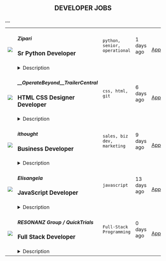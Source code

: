 <div align="center"><h2>DEVELOPER JOBS</h2></div><table><tr>
                <td width="100" height="100" rowspan="2">
                    <img src=https://remoteok.com/assets/img/jobs/93c0b2ecdcf0e65c1ccfa2a10b4f4a861657602005.png>
                </td>
                <td width="300">
                    <h5>Zipari</h5>
                    <h3>
					Sr Python Developer				</h3>
                </td>
                <td width="300">
                    <code>python, senior, operational</code>
                </td>
                <td width="200">
                <text>1 days ago</text>
                </td>
                <td width="100" rowspan="2">
                <a href=https://remoteOK.com/jobs/111615 align="right" target="_blank">Apply</a>
                </td>
            </tr>
            <tr>
                <td colspan="3">
                <details><summary>Description</summary>
                Are you looking for an opportunity to make an impact in the Healthcare industry? Are you competitive and self-motivated? Zipari is seeking a highly motivated Senior Python Developer to join our one of a kind Engineering team.Â  You will get to work on cutting edge technologies that support healthcare consumers when shopping for healthcare coverage, by offeringÂ  where to go for top quality and cost effective care, and communicate with their physicians and care providers to achieve their best health.Â Â Â This position reports directly to our Sr. Director, Technology (an incredible human being!) and allows you the flexibility to work from your home office!Â Why Join Us:Â Professional Development: If you want to learn and grow, Zipari is the place for you! We have a formal professional development program and guides to help you develop your skills and advance your career.Â Entrepreneurial Culture: Â You will be working with serial entrepreneurs that value innovative market approaches and strong critical thinking abilities.Work/Life: I know. Every organization says they have a great work/life culture BUT . . . Our clients pay us for results (not work hours), we provide complete autonomy to deliver results that seamlessly fit into your lifestyle.â¯â¯â¯â¯Youâre Making a Difference: Youâll spend your days building relationships with professionals in leading healthcare organizations across the country â providing them with solutions that impact the health, safety, and well-being of their patients and the quality of the care that they provide.Â Â Â About Us: Zipari is a modern consumer experience solution focused exclusively on transforming the digital health insurance experience from end-to-end. Zipariâs Customer Experience Platform modernizes digital engagement for every consumer and market segment, delivering value by growing revenue, boosting engagement, capitalizing on operational efficiencies, and improving member outcomes. With unsurpassed technology, Zipariâs products provide real-time insights at every touchpoint, delivering breakthrough consumer experiences.Â  Zipari now serves more than 40 million members via their payer customers and is backed by Thoma Bravo, the leading private equity firm, with a 40+ year history, focused on investments in software and technology companies. For more information about Zipari, please visitwww.zipari.com.Â Zipari is committed to a diverse workplace and equal opportunity. We do not discriminate on the basis of race, color, religion, gender, disability, national origin, sexual orientation, age, marital status, disability, gender identity, Veteran status, or other legally protected status. We understand that the products we build and the work that we do is better and greater when it is inclusive of varied experiences, skills, and perspectives. We encourage everyone whose experience is close to what we are looking for to apply and allow our team to get to know you.
                </details>
                </td>
            </tr>,<tr>
                <td width="100" height="100" rowspan="2">
                    <img src=https://remoteOK.com/assets/img/jobs/9759825d2dfc43acd1d07fa5e07e09cc1657170195.png>
                </td>
                <td width="300">
                    <h5>__OperateBeyond__TrailerCentral</h5>
                    <h3>
					HTML CSS Designer Developer				</h3>
                </td>
                <td width="300">
                    <code>css, html, git</code>
                </td>
                <td width="200">
                <text>6 days ago</text>
                </td>
                <td width="100" rowspan="2">
                <a href=https://remoteOK.com/jobs/111567 align="right" target="_blank">Apply</a>
                </td>
            </tr>
            <tr>
                <td colspan="3">
                <details><summary>Description</summary>
                <p>About Us: We are an established rapidly growing SaaS company solving complex issues for auto, trailer and rv dealers to simplify their lives. We are looking for a strong front end developer whose responsibilities include design changes, design updates, and assisting with design and development of websites.</p><p><strong>**About You:. You have a portolio or example of code / past projects. You should be familiar with Html, CSS, and Git or willing to learn how to use Git.**</strong></p><p>Competitive pay based on experience / Remote ok / Must be North American based or willing to work North American business hours. | Posted by: OperateBeyond.com</p>
                </details>
                </td>
            </tr>,<tr>
                <td width="100" height="100" rowspan="2">
                    <img src=https://remoteOK.com/assets/img/jobs/8c3448beb6cb3b7ff786de690cc7a5ed1656831936.png>
                </td>
                <td width="300">
                    <h5>ithought</h5>
                    <h3>
					Business Developer				</h3>
                </td>
                <td width="300">
                    <code>sales, biz dev, marketing</code>
                </td>
                <td width="200">
                <text>9 days ago</text>
                </td>
                <td width="100" rowspan="2">
                <a href=https://remoteOK.com/jobs/111492 align="right" target="_blank">Apply</a>
                </td>
            </tr>
            <tr>
                <td colspan="3">
                <details><summary>Description</summary>
                <h2 class="western"><strong style="font-family:Calibri, serif;color:rgb(51,51,51);">About ithought</strong><br /></h2><p><span style="font-family:Calibri, serif;"><span style="color:#333333;">We are a technology </span></span><span style="font-family:Calibri, serif;"><span style="color:#333333;">company </span></span><span style="font-family:Calibri, serif;"><span lang="da-dk" xml:lang="da-dk"><span style="color:#333333;">developing</span></span></span><span style="font-family:Calibri, serif;"><span lang="da-dk" xml:lang="da-dk"><span style="color:#333333;"> </span></span></span><span style="font-family:Calibri, serif;"><span style="color:#333333;">new advanced technologies </span></span><span style="font-family:Calibri, serif;"><span style="color:#333333;">to fulfi</span></span><span style="font-family:Calibri, serif;"><span style="color:#333333;">l</span></span><span style="font-family:Calibri, serif;"><span style="color:#333333;"> our purpose to make life more fun for millions of people. We enable people to strengthen their mental health </span></span><span style="font-family:Calibri, serif;"><span style="color:#333333;">and </span></span><span style="font-family:Calibri, serif;"><span lang="zxx" xml:lang="zxx"><span style="color:#333333;">enjoy life</span></span></span><span style="font-family:Calibri, serif;"><span style="color:#333333;"> through</span></span><span style="font-family:Calibri, serif;"><span style="color:#333333;"> </span></span><span style="font-family:Calibri, serif;"><span style="color:#333333;">new and improved </span></span><span style="font-family:Calibri, serif;"><span style="color:#333333;">mental health care. </span></span><span style="font-family:Calibri, serif;"><span style="color:#333333;">Our company is registered in Denmark.</span></span></p><p><br /></p><h2 class="western"><span style="color:#333333;"><span style="font-family:Calibri, serif;"><strong>Job Title</strong></span></span></h2><p><span style="font-family:'Times New Roman', serif;"><span style="color:#333333;"><span style="font-family:Calibri, serif;">B</span></span><span style="color:#333333;"><span style="font-family:Calibri, serif;">usiness </span></span><span style="color:#333333;"><span style="font-family:Calibri, serif;">D</span></span><span style="color:#333333;"><span style="font-family:Calibri, serif;">eveloper.</span></span></span></p><p><span style="font-family:'Times New Roman', serif;"><span style="color:#333333;"><span style="font-family:Calibri, serif;"><br /></span></span></span></p><h2 class="western"><span style="color:#333333;"><span style="font-family:Calibri, serif;"><strong>Related Job Titles</strong></span></span></h2><p><span style="color:#333333;"><span style="font-family:Calibri, serif;">Business Development Specialist, Sales Representative, Account Executive, Account Manager, Inside Sales Representative, Sales Consultant, Sales Professional, Salesperson, and Telemarketer.</span></span></p><p><br /></p><h2 class="western"><span style="color:#333333;"><span style="font-family:Calibri, serif;"><strong>Reports To</strong></span></span></h2><p><span style="color:#333333;"><span style="font-family:Calibri, serif;">As a</span></span><span style="color:#333333;"><span style="font-family:Calibri, serif;"> </span></span><span style="color:#333333;"><span style="font-family:Calibri, serif;">B</span></span><span style="color:#333333;"><span style="font-family:Calibri, serif;">usiness </span></span><span style="color:#333333;"><span style="font-family:Calibri, serif;">D</span></span><span style="color:#333333;"><span style="font-family:Calibri, serif;">eveloper </span></span><span style="color:#333333;"><span style="font-family:Calibri, serif;">you</span></span><span style="color:#333333;"><span style="font-family:Calibri, serif;"> will report to </span></span><span style="color:#333333;"><span style="font-family:Calibri, serif;">our Founder and</span></span><span style="color:#333333;"><span style="font-family:Calibri, serif;"> </span></span><span style="color:#333333;"><span style="font-family:Calibri, serif;">Chief Executive Officer, </span></span><span style="color:#333333;"><span style="font-family:Calibri, serif;">Casper Spanggaard</span></span><span style="color:#333333;"><span style="font-family:Calibri, serif;">.</span></span></p><p><br /></p><h2 class="western"><span style="color:#333333;"><span style="font-family:Calibri, serif;"><strong>Job Overview</strong></span></span></h2><p><span style="font-family:'Times New Roman', serif;"><span style="color:#333333;"><span style="font-family:Calibri, serif;">As a</span></span><span style="color:#333333;"><span style="font-family:Calibri, serif;"> </span></span><span style="color:#333333;"><span style="font-family:Calibri, serif;">B</span></span><span style="color:#333333;"><span style="font-family:Calibri, serif;">usiness </span></span><span style="color:#333333;"><span style="font-family:Calibri, serif;">D</span></span><span style="color:#333333;"><span style="font-family:Calibri, serif;">eveloper,</span></span><span style="color:#333333;"><span style="font-family:Calibri, serif;"> </span></span><span style="color:#333333;"><span style="font-family:Calibri, serif;">you </span></span><span style="color:#333333;"><span style="font-family:Calibri, serif;">will </span></span><span style="color:#333333;"><span style="font-family:Calibri, serif;">develop </span></span><span style="color:#333333;"><span style="font-family:Calibri, serif;">our</span></span><span style="color:#333333;"><span style="font-family:Calibri, serif;"> mental health care business. </span></span><span style="color:#333333;"><span style="font-family:Calibri, serif;">Your work will</span></span><span style="color:#333333;"><span style="font-family:Calibri, serif;"> involve</span></span><span style="color:#333333;"><span style="font-family:Calibri, serif;"> </span></span><span style="color:#333333;"><span style="font-family:Calibri, serif;">an </span></span><span style="color:#333333;"><span style="font-family:Calibri, serif;">advanced entrepreneurship education, </span></span><span style="color:#333333;"><span style="font-family:Calibri, serif;">early-stage sales, </span></span><span style="color:#333333;"><span style="font-family:Calibri, serif;">producing </span></span><span style="color:#333333;"><span style="font-family:Calibri, serif;">effective </span></span><span style="color:#333333;"><span style="font-family:Calibri, serif;">marketing content, </span></span><span style="color:#333333;"><span style="font-family:Calibri, serif;">designing and conducting </span></span><span style="color:#333333;"><span style="font-family:Calibri, serif;">quick, cost-effective </span></span><span style="color:#333333;"><span style="font-family:Calibri, serif;">growth </span></span><span style="color:#333333;"><span style="font-family:Calibri, serif;">experiment</span></span><span style="color:#333333;"><span style="font-family:Calibri, serif;">s, </span></span><span style="color:#333333;"><span style="font-family:Calibri, serif;">obtaining </span></span><span style="color:#333333;"><span style="font-family:Calibri, serif;">rapid customer feedback,</span></span><span style="color:#333333;"><span style="font-family:Calibri, serif;"> and </span></span><span style="color:#333333;"><span style="font-family:Calibri, serif;">making </span></span><span style="color:#333333;"><span style="font-family:Calibri, serif;">data-driven decisio</span></span><span style="color:#333333;"><span style="font-family:Calibri, serif;">ns</span></span><span style="color:#333333;"><span style="font-family:Calibri, serif;">.</span></span></span></p><p><span style="font-family:'Times New Roman', serif;"><span style="color:#333333;"><span style="font-family:Calibri, serif;">You</span></span><span style="color:#333333;"><span style="font-family:Calibri, serif;"> </span></span><span style="color:#333333;"><span style="font-family:Calibri, serif;">will be mentored by </span></span><span style="color:#333333;"><span style="font-family:Calibri, serif;">our Founder and</span></span><span style="color:#333333;"><span style="font-family:Calibri, serif;"> </span></span><span style="color:#333333;"><span style="font-family:Calibri, serif;">Chief Executive Officer </span></span><span style="color:#333333;"><span style="font-family:Calibri, serif;">for further</span></span><span style="color:#333333;"><span style="font-family:Calibri, serif;"> </span></span><span style="color:#333333;"><span style="font-family:Calibri, serif;">personal and </span></span><span style="color:#333333;"><span style="font-family:Calibri, serif;">professional development</span></span><span style="color:#333333;"><span style="font-family:Calibri, serif;">. </span></span><span style="color:#333333;"><span style="font-family:Calibri, serif;">You will have much influence </span></span><span style="color:#333333;"><span style="font-family:Calibri, serif;">on</span></span><span style="color:#333333;"><span style="font-family:Calibri, serif;"> how you structure your work and accomplish </span></span><span style="color:#333333;"><span style="font-family:Calibri, serif;">our</span></span><span style="color:#333333;"><span style="font-family:Calibri, serif;"> </span></span><span style="color:#333333;"><span style="font-family:Calibri, serif;">strategic objectives</span></span><span style="color:#333333;"><span style="font-family:Calibri, serif;">.</span></span><span style="color:#333333;"><span style="font-family:Calibri, serif;"> </span></span><span style="color:#333333;"><span style="font-family:Calibri, serif;">The </span></span><span style="color:#333333;"><span style="font-family:Calibri, serif;">main </span></span><span style="color:#333333;"><span style="font-family:Calibri, serif;">successful outcome is a well-defined, repeatable, and scalable business with growing revenue.</span></span></span></p><p><span style="font-family:Calibri, serif;"><span style="color:#333333;">T</span></span><span style="font-family:Calibri, serif;"><span style="color:#333333;">h</span></span><span style="font-family:Calibri, serif;"><span style="color:#333333;">e s</span></span><span style="font-family:Calibri, serif;"><span style="color:#333333;">tart date </span></span><span style="font-family:Calibri, serif;"><span style="color:#333333;">will be in</span></span><span style="font-family:Calibri, serif;"><span style="color:#333333;"> </span></span><span style="font-family:Calibri, serif;"><span style="color:#333333;">the </span></span><span style="font-family:Calibri, serif;"><span style="color:#333333;">3</span></span><sup><span style="font-family:Calibri, serif;"><span style="color:#333333;">rd</span></span></sup><span style="font-family:Calibri, serif;"><span style="color:#333333;"> </span></span><span style="font-family:Calibri, serif;"><span style="color:#333333;">or 4</span></span><sup><span style="font-family:Calibri, serif;"><span style="color:#333333;">th</span></span></sup><span style="font-family:Calibri, serif;"><span style="color:#333333;"> quarter </span></span><span style="font-family:Calibri, serif;"><span style="color:#333333;">of </span></span><span style="font-family:Calibri, serif;"><span style="color:#333333;">202</span></span><span style="font-family:Calibri, serif;"><span style="color:#333333;">2</span></span><span style="font-family:Calibri, serif;"><span style="color:#333333;">. We can wait for the right candidate, </span></span><span style="font-family:Calibri, serif;"><span style="color:#333333;">so feel free to apply even if you are unavailable for several months</span></span><span style="font-family:Calibri, serif;"><span style="color:#333333;">.</span></span></p><p><span style="font-family:Calibri, serif;"><span style="color:#333333;">I</span></span><span style="font-family:Calibri, serif;"><span style="color:#333333;">n your application, </span></span><span style="font-family:Calibri, serif;"><span style="color:#333333;">d</span></span><span style="font-family:Calibri, serif;"><span style="color:#333333;">escribe your interest </span></span><span style="font-family:Calibri, serif;"><span style="color:#333333;">in and motivation to do</span></span><span style="font-family:Calibri, serif;"><span style="color:#333333;"> this job, mention why this job is a good fit for you,</span></span><span style="font-family:Calibri, serif;"><span style="color:#333333;"> demonstrate that you will be able to perform the </span></span><span style="font-family:Calibri, serif;"><span style="color:#333333;">job </span></span><span style="font-family:Calibri, serif;"><span style="color:#333333;">responsibilities</span></span><span style="font-family:Calibri, serif;"><span style="color:#333333;">, and s</span></span><span style="font-family:Calibri, serif;"><span style="color:#333333;">tate your </span></span><span style="font-family:Calibri, serif;"><span style="color:#333333;">preferred </span></span><span style="font-family:Calibri, serif;"><span style="color:#333333;">number of </span></span><span style="font-family:Calibri, serif;"><span style="color:#333333;">work </span></span><span style="font-family:Calibri, serif;"><span style="color:#333333;">hour</span></span><span style="font-family:Calibri, serif;"><span style="color:#333333;">s</span></span><span style="font-family:Calibri, serif;"><span style="color:#333333;">/week and </span></span><span style="font-family:Calibri, serif;"><span style="color:#333333;">ideal compensation</span></span><span style="font-family:Calibri, serif;"><span style="color:#333333;"> per </span></span><span style="font-family:Calibri, serif;"><span style="color:#333333;">hour</span></span><span style="font-family:Calibri, serif;"><span style="color:#333333;"> </span></span><span style="font-family:Calibri, serif;"><span style="color:#333333;">in your local currency</span></span><span style="font-family:Calibri, serif;"><span style="color:#333333;">.</span></span></p><p><span style="font-family:Calibri, serif;"><span style="color:#333333;"><br /></span></span></p><h2 class="western"><span style="color:#333333;"><span style="font-family:Calibri, serif;"><strong>Responsibilities and Duties</strong></span></span></h2><ul><li><p><span style="font-family:'Times New Roman', serif;"><span style="color:#333333;"><span style="font-family:Calibri, serif;">Develop </span></span><span style="color:#333333;"><span style="font-family:Calibri, serif;">our</span></span><span style="color:#333333;"><span style="font-family:Calibri, serif;"> mental health care business</span></span></span></p></li><li><p><span style="font-family:'Times New Roman', serif;"><span style="color:#333333;"><span style="font-family:Calibri, serif;">Educate </span></span><span style="color:#333333;"><span style="font-family:Calibri, serif;">yourself</span></span><span style="color:#333333;"><span style="font-family:Calibri, serif;"> in advanced entrepreneurship subjects</span></span></span></p></li><li><p><span style="font-family:'Times New Roman', serif;"><span style="color:#333333;"><span style="font-family:Calibri, serif;">E</span></span><span style="color:#333333;"><span style="font-family:Calibri, serif;">arly-stage sales</span></span><span style="color:#333333;"><span style="font-family:Calibri, serif;"> using </span></span><span style="color:#333333;"><span style="font-family:Calibri, serif;">VoIP</span></span><span style="color:#333333;"><span style="font-family:Calibri, serif;">, video call, and email</span></span></span></p></li><li><p><span style="font-family:'Times New Roman', serif;"><span style="color:#333333;"><span style="font-family:Calibri, serif;">P</span></span><span style="color:#333333;"><span style="font-family:Calibri, serif;">roduce effective marketing content</span></span></span></p></li><li><p><span style="font-family:'Times New Roman', serif;"><span style="color:#333333;"><span style="font-family:Calibri, serif;">D</span></span><span style="color:#333333;"><span style="font-family:Calibri, serif;">esign and conduct </span></span><span style="color:#333333;"><span style="font-family:Calibri, serif;">quick, cost-effective </span></span><span style="color:#333333;"><span style="font-family:Calibri, serif;">growth </span></span><span style="color:#333333;"><span style="font-family:Calibri, serif;">experiment</span></span><span style="color:#333333;"><span style="font-family:Calibri, serif;">s</span></span></span></p></li><li><p><span style="font-family:'Times New Roman', serif;"><span style="color:#333333;"><span style="font-family:Calibri, serif;">O</span></span><span style="color:#333333;"><span style="font-family:Calibri, serif;">btain </span></span><span style="color:#333333;"><span style="font-family:Calibri, serif;">rapid customer feedback</span></span></span></p></li><li><p><span style="font-family:'Times New Roman', serif;"><span style="color:#333333;"><span style="font-family:Calibri, serif;">Make </span></span><span style="color:#333333;"><span style="font-family:Calibri, serif;">data-driven decision</span></span><span style="color:#333333;"><span style="font-family:Calibri, serif;">s</span></span></span></p></li><li><p><span style="font-family:'Times New Roman', serif;"><span style="color:#333333;"><span style="font-family:Calibri, serif;">D</span></span><span style="color:#333333;"><span style="font-family:Calibri, serif;">evelop plans for strategic initiatives</span></span></span></p></li><li><p><span style="font-family:'Times New Roman', serif;"><span style="color:#333333;"><span style="font-family:Calibri, serif;">E</span></span><span style="color:#333333;"><span style="font-family:Calibri, serif;">xecute plans</span></span></span></p></li><li><p><span style="font-family:'Times New Roman', serif;"><span style="color:#333333;"><span style="font-family:Calibri, serif;">P</span></span><span style="color:#333333;"><span style="font-family:Calibri, serif;">roduce business process documentation</span></span></span></p></li><li><p><span style="font-family:'Times New Roman', serif;"><span style="color:#333333;"><span style="font-family:Calibri, serif;">O</span></span><span style="color:#333333;"><span style="font-family:Calibri, serif;">ptimize Key Performance Indicators</span></span></span></p></li></ul><p><br /></p><h2 class="western"><span style="color:#333333;"><span style="font-family:Calibri, serif;"><strong>Qualifications</strong></span></span></h2><ul><li><p><span style="font-family:'Times New Roman', serif;"><span style="color:#333333;"><span style="font-family:Calibri, serif;">Contract</span></span><span style="color:#333333;"><span style="font-family:Calibri, serif;"> </span></span><span style="color:#333333;"><span style="font-family:Calibri, serif;">position</span></span><span style="color:#333333;"><span style="font-family:Calibri, serif;"> â must be able to invoice ithought</span></span></span></p></li><li><p><span style="font-family:'Times New Roman', serif;"><span style="color:#333333;"><span style="font-family:Calibri, serif;">A</span></span><span style="color:#333333;"><span style="font-family:Calibri, serif;">ble to sell a product with a few hundred dollars price point directly to early adopter consumers</span></span></span></p></li><li><p><span style="font-family:'Times New Roman', serif;"><span style="color:#333333;"><span style="font-family:Calibri, serif;">Understand</span></span><span style="color:#333333;"><span style="font-family:Calibri, serif;">s</span></span><span style="color:#333333;"><span style="font-family:Calibri, serif;"> core sales techniques such as </span></span><span style="color:#333333;"><span style="font-family:Calibri, serif;">authority, </span></span><span style="color:#333333;"><span style="font-family:Calibri, serif;">social proof, </span></span><span style="color:#333333;"><span style="font-family:Calibri, serif;">objection handling</span></span><span style="color:#333333;"><span style="font-family:Calibri, serif;">,</span></span><span style="color:#333333;"><span style="font-family:Calibri, serif;"> and other sales techniques</span></span></span></p></li><li><p><span style="color:#333333;"><span style="font-family:Calibri, serif;">Able to create effective marketing content</span></span></p></li><li><p><span style="font-family:'Times New Roman', serif;"><span style="color:#333333;"><span style="font-family:Calibri, serif;">Able to</span></span><span style="color:#333333;"><span style="font-family:Calibri, serif;"> work </span></span><span style="color:#333333;"><span style="font-family:Calibri, serif;">remotely </span></span><span style="color:#333333;"><span style="font-family:Calibri, serif;">from home or elsewhere</span></span></span></p></li><li><p><span style="font-family:'Times New Roman', serif;"><span style="color:#333333;"><span style="font-family:Calibri, serif;">Able to s</span></span><span style="color:#333333;"><span style="font-family:Calibri, serif;">elf-</span></span><span style="color:#333333;"><span style="font-family:Calibri, serif;">manage</span></span><span style="color:#333333;"><span style="font-family:Calibri, serif;"> </span></span><span style="color:#333333;"><span style="font-family:Calibri, serif;">your work (do not require micromanagement)</span></span></span></p></li><li><p><span style="font-family:'Times New Roman', serif;"><span style="color:#333333;"><span style="font-family:Calibri, serif;">C</span></span><span style="color:#333333;"><span style="font-family:Calibri, serif;">an work </span></span><span style="color:#333333;"><span style="font-family:Calibri, serif;">in</span></span><span style="color:#333333;"><span style="font-family:Calibri, serif;"> a small team/</span></span><span style="color:#333333;"><span style="font-family:Calibri, serif;">company</span></span></span></p></li><li><p><span style="color:#333333;"><span style="font-family:Calibri, serif;">Looking for long-term cooperation</span></span></p></li><li><p><span style="font-family:'Times New Roman', serif;"><span style="color:#333333;"><span style="font-family:Calibri, serif;">English speaking, </span></span><span style="color:#333333;"><span style="font-family:Calibri, serif;">reading,</span></span><span style="color:#333333;"><span style="font-family:Calibri, serif;"> and writing</span></span></span></p></li><li><p><span style="font-family:'Times New Roman', serif;"><span style="color:#333333;"><span style="font-family:Calibri, serif;">P</span></span><span style="color:#333333;"><span style="font-family:Calibri, serif;">roblem-solving</span></span></span></p></li><li><p><span style="font-family:'Times New Roman', serif;"><span style="color:#333333;"><span style="font-family:Calibri, serif;">I</span></span><span style="color:#333333;"><span style="font-family:Calibri, serif;">nterest in personal and professional development</span></span></span></p></li><li><p><span style="font-family:'Times New Roman', serif;"><span style="color:#333333;"><span style="font-family:Calibri, serif;">O</span></span><span style="color:#333333;"><span style="font-family:Calibri, serif;">pen to </span></span><span style="color:#333333;"><span style="font-family:Calibri, serif;">do tasks outside of known area</span></span><span style="color:#333333;"><span style="font-family:Calibri, serif;">s</span></span><span style="color:#333333;"><span style="font-family:Calibri, serif;"> of expertise</span></span></span></p></li><li><p><span style="font-family:'Times New Roman', serif;"><span style="color:#333333;"><span style="font-family:Calibri, serif;">More generalist than </span></span><span style="color:#333333;"><span style="font-family:Calibri, serif;">a </span></span><span style="color:#333333;"><span style="font-family:Calibri, serif;">specialist</span></span></span></p></li><li><p><span style="color:#333333;"><span style="font-family:Calibri, serif;">I-will-get-it-done attitude</span></span></p></li></ul><p><br /></p><h2 class="western"><span style="color:#333333;"><span style="font-family:Calibri, serif;"><strong>Benefits</strong></span></span></h2><ul><li><p><span style="font-family:'Times New Roman', serif;"><span style="color:#333333;"><span style="font-family:Calibri, serif;">F</span></span><span style="color:#333333;"><span style="font-family:Calibri, serif;">ull-time </span></span><span style="color:#333333;"><span style="font-family:Calibri, serif;">remote </span></span><span style="color:#333333;"><span style="font-family:Calibri, serif;">contract</span></span><span style="color:#333333;"><span style="font-family:Calibri, serif;"> </span></span><span style="color:#333333;"><span style="font-family:Calibri, serif;">position</span></span><span style="color:#333333;"><span style="font-family:Calibri, serif;"> up to 40 hours/week</span></span></span></p></li><li><p><span style="color:#333333;"><span style="font-family:Calibri, serif;">Maximum US$70/hour compensation</span></span></p></li><li><p><span style="color:#333333;"><span style="font-family:Calibri, serif;">Work remotely from home or elsewhere</span></span></p></li><li><p><span style="color:#333333;"><span style="font-family:Calibri, serif;">Flexible schedule</span></span></p></li><li><p><span style="color:#333333;"><span style="font-family:Calibri, serif;">Low-stress work environment</span></span></p></li><li><p><span style="color:#333333;"><span style="font-family:Calibri, serif;">Experience building and growing a startup from the beginning</span></span></p></li><li><p><span style="font-family:'Times New Roman', serif;"><span style="color:#333333;"><span style="font-family:Calibri, serif;">Get</span></span><span style="color:#333333;"><span style="font-family:Calibri, serif;"> extensive p</span></span><span style="color:#333333;"><span style="font-family:Calibri, serif;">ersonal and professional development</span></span></span></p></li><li><p><span style="font-family:'Times New Roman', serif;"><span style="color:#333333;"><span style="font-family:Calibri, serif;">Receive m</span></span><span style="color:#333333;"><span style="font-family:Calibri, serif;">entoring by </span></span><span style="color:#333333;"><span style="font-family:Calibri, serif;">our Founder and</span></span><span style="color:#333333;"><span style="font-family:Calibri, serif;"> </span></span><span style="color:#333333;"><span style="font-family:Calibri, serif;">Chief Executive Office</span></span><span style="color:#333333;"><span style="font-family:Calibri, serif;">r</span></span></span></p></li></ul><p><br /></p>
                </details>
                </td>
            </tr>,<tr>
                <td width="100" height="100" rowspan="2">
                    <img src=https://remoteOK.com/assets/img/jobs/aa25f0eaacbec6aa1d0d52b7f1b6d2321656516693.png>
                </td>
                <td width="300">
                    <h5>Elisangela</h5>
                    <h3>
					JavaScript Developer				</h3>
                </td>
                <td width="300">
                    <code>javascript</code>
                </td>
                <td width="200">
                <text>13 days ago</text>
                </td>
                <td width="100" rowspan="2">
                <a href=https://remoteOK.com/jobs/111464 align="right" target="_blank">Apply</a>
                </td>
            </tr>
            <tr>
                <td colspan="3">
                <details><summary>Description</summary>
                <p><br /></p>
                </details>
                </td>
            </tr>,<tr>
                <td width="100" height="100" rowspan="2">
                    <img src=https://wwr-pro.s3.amazonaws.com/logos/0076/4936/logo.gif>
                </td>
                <td width="300">
                    <h5>RESONANZ Group / QuickTrials</h5>
                    <h3> Full Stack Developer</h3>
                </td>
                <td width="300">
                    <code>Full-Stack Programming</code>
                </td>
                <td width="200">
                <text>0 days ago</text>
                </td>
                <td width="100" rowspan="2">
                <a href=https://weworkremotely.com/remote-jobs/resonanz-group-quicktrials-full-stack-developer align="right" target="_blank">Apply</a>
                </td>
            </tr>
            <tr>
                <td colspan="3">
                <details><summary>Description</summary>
                <img src="https://we-work-remotely.imgix.net/logos/0076/4936/logo.gif?ixlib=rails-4.0.0&w=50&h=50&dpr=2&fit=fill&auto=compress" />

<p>
  <strong>Headquarters:</strong> Switzerland
    <br /><strong>URL:</strong> <a href="https://www.quicktrials.com/">https://www.quicktrials.com/</a>
</p>

<div>We’re growing and looking for a talented, full-stack web developer to join the QuickTrials team!  <br><br>
</div><div>QuickTrials is a category-leading SaaS product that is used to collect field trial data around the world.  We play a part in helping to speed up agricultural innovation, which is important in these times of climate change and other global pressures.  The job is multifaceted and involves interesting computer science challenges that require deep thinking and strong coding skills.  You’ll be working with a great team of co-workers in a positive, results focused environment. It is a rewarding position where you can develop your skills and grow with the company.<br><br>
</div><h1>Skills</h1><div>We are looking for a developer who is detail oriented and can work through complex issues to find elegant solutions.  Key technical skills include: <br>Typescript</div><ul>
<li>HTML/CSS</li>
<li>Python</li>
<li>SQL</li>
</ul><div>
<br>The ideal candidate would also have good mathematical skills and know some: </div><ul>
<li>Flutter</li>
<li>Knockout.js</li>
<li>Django</li>
<li>Google Cloud</li>
</ul><h1>Location</h1><div>This is a remote-work opportunity and is location-independent. Engineers from Europe or Brazil (or similar time zones) are preferred.  A good command of English is required. <br><br>
</div><h1>Application Process (5 min – 2 hours in total)</h1><div>
<br>We understand that job seeking can be time consuming and we try to keep the evaluation process to a minimum.  You can expect the following process.<br><br>
</div><ol>
<li>Apply at the email below (5 min)</li>
<li>If selected, complete an application form with some simple coding exercises (60 min)</li>
<li>If selected, complete a technical interview with an engineer (30-60 min)</li>
</ol><div><br></div>

<p><strong>To apply:</strong> <a href="https://weworkremotely.com/remote-jobs/resonanz-group-quicktrials-full-stack-developer">https://weworkremotely.com/remote-jobs/resonanz-group-quicktrials-full-stack-developer</a></p>

                </details>
                </td>
            </tr>,<tr>
                <td width="100" height="100" rowspan="2">
                    <img src=https://wwr-pro.s3.amazonaws.com/logos/0074/2835/logo.gif>
                </td>
                <td width="300">
                    <h5>Kapsys</h5>
                    <h3> Back-End Developer (Node.js)</h3>
                </td>
                <td width="300">
                    <code>Back-End Programming</code>
                </td>
                <td width="200">
                <text>0 days ago</text>
                </td>
                <td width="100" rowspan="2">
                <a href=https://weworkremotely.com/remote-jobs/kapsys-back-end-developer-node-js-1 align="right" target="_blank">Apply</a>
                </td>
            </tr>
            <tr>
                <td colspan="3">
                <details><summary>Description</summary>
                <img src="https://we-work-remotely.imgix.net/logos/0074/2835/logo.gif?ixlib=rails-4.0.0&w=50&h=50&dpr=2&fit=fill&auto=compress" />

<p>
  <strong>Headquarters:</strong> Singapore
    <br /><strong>URL:</strong> <a href="https://kapsys.ch">https://kapsys.ch</a>
</p>

<div>Looking to work in a <strong>fully remote powerhouse</strong> that will jumpstart your IT career?? </div><div><br></div><div>If you are a talented Back-End Developer, with experience with <strong>node.js</strong> and used to working with <strong>agile methodologies</strong>, we are looking for you! </div><div> </div><div>Our main mission is to speed up the IT-sphere by making next-generation, omnichannel platforms.</div><div><br></div><div>We challenge assumptions and speak up when we believe that a client may be making a mistake. Good business practices and <strong>purpose-built teams</strong> ensure optimal outcomes for our clients.</div><div><br></div><div>Our continuous devotion to developing internal knowledge and <strong>collaborative processes</strong> allows us to solve problems that other people can’t. </div><div><br></div><div>Want to join our Kapsys Team? Keep Reading!</div><div><br></div><div><strong>You Have:</strong></div><div><br></div><ul>
<li>3+ years of hands-on experience in backend development</li>
<li>2+ years of experience in developing using Node.js</li>
<li>Experience with Kubernetes, AWS</li>
<li>Experience with REST API’s</li>
<li>Experience with NoSQL databases (e.g. MongoDB)</li>
<li>Experience with Git</li>
<li>Upper-Intermediate English, both written and spoken</li>
<li>Positive mindset and details oriented approach</li>
</ul><div><strong><br>Extra Awesome:</strong></div><ul>
<li>Bachelor’s degree in Computer Science or similar</li>
<li>Experience with CI/CD pipelines</li>
<li>Knowledge of TypeScript</li>
<li>Knowledge of commands in Linux</li>
<li>Experience with Docker</li>
<li>Experience with Redis</li>
<li>Experience with ElasticSearch</li>
<li>Experience with GraphQL (apollo-server)</li>
<li>Experience with unit and integration tests</li>
</ul><div>
<br><br>
</div><div><strong>You will - improve the world:</strong></div><ul>
<li>Analyze and estimate implementation efforts</li>
<li>Develop of new features</li>
<li>Maintain the existing functionality</li>
<li>Participate in software, and architecture design meetings</li>
</ul><div>
<br><br>
</div><div><strong>Your project technologies will be:</strong></div><div><br></div><ul>
<li>Backend: Node.js, Typescript</li>
<li>Client-side: Angular</li>
<li>Cloud provider: AWS</li>
<li>CI/CD: GitHub actions</li>
<li>Infrastructure management: Kubernetes / AWS ECS</li>
<li>Architecture: Microservice architecture, REST API</li>
</ul><div><br></div><div> </div><div>
<strong>We offer - more than just a job</strong>:</div><ul>
<li>100% remote work with ability to work from anywhere</li>
<li>Broad and advanced technology stack, huge opportunities to grow, learn and advance your skills.</li>
<li>Great team communication and amazing cross-cultural team: you will collaborate with team mates from all around the world and get to know new cultures.</li>
<li>Flexible schedule: work/life balance</li>
<li>19 Paid Time Off days (PTO)</li>
<li>Elevation plan available after first year</li>
<li>Company perks and recognition plan</li>
<li>Competitive compensation depending on experience and skills</li>
<li>Open-minded management, no bureaucracy, flat hierarchy</li>
<li>Support in certifications</li>
</ul><div><br></div><div><strong>Interview stages-step by step:</strong></div><ul>
<li>1st stage HR Interview</li>
<li>2nd stage Team Lead Technical Interview</li>
<li>3rd stage Final interview with CEO</li>
</ul><div>
<br><strong>Want to speed up the IT-sphere with us? Then join our ride and apply now!</strong>
</div>

<p><strong>To apply:</strong> <a href="https://weworkremotely.com/remote-jobs/kapsys-back-end-developer-node-js-1">https://weworkremotely.com/remote-jobs/kapsys-back-end-developer-node-js-1</a></p>

                </details>
                </td>
            </tr>,<tr>
                <td width="100" height="100" rowspan="2">
                    <img src=https://wwr-pro.s3.amazonaws.com/logos/0076/4925/logo.gif>
                </td>
                <td width="300">
                    <h5>Pixel Union</h5>
                    <h3> Back End Developer</h3>
                </td>
                <td width="300">
                    <code>All Other Remote</code>
                </td>
                <td width="200">
                <text>0 days ago</text>
                </td>
                <td width="100" rowspan="2">
                <a href=https://weworkremotely.com/listings/pixel-union-back-end-developer-1 align="right" target="_blank">Apply</a>
                </td>
            </tr>
            <tr>
                <td colspan="3">
                <details><summary>Description</summary>
                <img src="https://we-work-remotely.imgix.net/logos/0076/4925/logo.gif?ixlib=rails-4.0.0&w=50&h=50&dpr=2&fit=fill&auto=compress" />

<p>
  <strong>Headquarters:</strong> Canada
    <br /><strong>URL:</strong> <a href="https://www.pixelunion.net/">https://www.pixelunion.net/</a>
</p>

<p>We are Knit Agency, formally known as Pixel Union Agency. We are a creative team dedicated to building innovative solutions that delight our clients. Our services are focused on taking a holistic approach to each project. We go in-depth in the discovery process, and tailor our work to each individual project. No two clients are the same, and that's what we love about being a part of the Knit team.</p>
<p><strong>Requirements</strong></p>
<p>We're looking for an experienced Back End Developer to join our growing Knit Agency team, providing custom services for a diverse array of clients and working across many platforms, disciplines, and approaches. If you're excited about functional programming we'd love to hear from you!</p> <p>Our developers are responsible for delivering custom apps and system integrations with Shopify. Our back end developers work in Elixir, encouraging consistent and readable code. We look for developers who enjoy peer-review and who can clearly explain their technical choices. </p> <p>As a Knit Agency Back End Developer, you'll...</p> <ul> <li>Support in the architecture, development, and delivery of custom software solutions that meet business requirements for ecommerce merchants</li> <li>Work primarily with Elixir and Node.js on a daily basis</li> <li>Contribute tested, maintainable code to shared libraries</li> <li>Create tools and processes to help in the day-to-day aspects of development</li> <li>Work with Shopify, supporting data migrations to the platform primarily via Shopify's API</li> <li>Work on integrating solutions across the following type of systems: POS, ERP, 3PL, WMS, Shipping, Carrier, CRM, Order &amp; Inventory Management, Order Scheduling, Payment Gateway, Recurring Billing, and Omni-Channel.</li> <li>Collaborate with, or mentor other team members in order to deliver high-quality solutions for our clients while growing professionally.</li> </ul> <p>You'll bring the following skills and experience...</p> <ul> <li>Enjoy back-end work and want to build robust, scalable system integrations and solve technical challenges with the delivery of these services</li> <li>Have worked with Elixir, Ruby, Node.js, or similar languages</li> <li>Can touch front-end HTML and CSS if necessary</li> <li>Have built or interacted with GraphQL, REST, or SOAP APIs</li> <li>Are familiar with modern, distributed cloud-based service development and deployment pipelines</li> <li>Focus on growing their communication skills to build positive and productive working relationships with other agency team members (both technical and non-technical).</li> <li>Take ownership of their work to deliver it on schedule and raise blockers proactively when timelines may slip.</li> </ul>
<p><strong>Benefits</strong></p>
<p>We are a company built on creativity, teamwork and employee well-being. We work hard, push our limits, and enjoy ourselves around fun, good people on challenging and rewarding tasks. </p> <ul> <li>Competitive base salary</li> <li>100% company paid Health &amp; Dental coverage</li> <li>Up to 4% matching for RRSP or 401K contributions</li> <li>Company-sponsored wellness allowance</li> <li>Up to 90% paid parental leave top-up (up to 17 weeks)</li> <li>End of year paid time off (in addition to generous vacation time)</li> <li>Learning development budget</li> <li>Monthly remote allowance</li> <li>Paid volunteering time</li> <li>Flexible work schedule and remote-friendly culture and systems</li> </ul>
<p>*Benefits may vary slightly based on country.</p> <p>We encourage you to apply!</p> <p>We are a remote-first work environment and leverage our online resources to collaborate and connect. As long as you have a strong internet connection, we'll ensure you've got the equipment and resources you need to flourish on our dynamic team! We bring passion and energy to our work, and believe that work should be rewarding, interesting, and come at a sustainable pace. </p> <p>Please note that due to the nature of client-facing work in an Agency setting, we will be filling this position within the Americas (maximum four hour time difference from Pacific Time). We look forward to hearing from you!</p> <p><em>Knit is a respectful, caring, and inclusive workplace. We are committed to championing accessibility, diversity, and equal opportunity. Requests for accommodation can be made at any stage of the recruitment process providing the applicant has met the requirements for the position. Applicants need to make their requirements known when contacted.</em></p>

<p><strong>To apply:</strong> <a href="https://weworkremotely.com/remote-jobs/pixel-union-back-end-developer-1">https://weworkremotely.com/remote-jobs/pixel-union-back-end-developer-1</a></p>

                </details>
                </td>
            </tr>,<tr>
                <td width="100" height="100" rowspan="2">
                    <img src=https://wwr-pro.s3.amazonaws.com/logos/0064/4450/logo.gif>
                </td>
                <td width="300">
                    <h5>much. GmbH</h5>
                    <h3> Remote Odoo Developer (m/f/d)</h3>
                </td>
                <td width="300">
                    <code>Full-Stack Programming</code>
                </td>
                <td width="200">
                <text>1 days ago</text>
                </td>
                <td width="100" rowspan="2">
                <a href=https://weworkremotely.com/remote-jobs/much-gmbh-remote-odoo-developer-m-f-d-3 align="right" target="_blank">Apply</a>
                </td>
            </tr>
            <tr>
                <td colspan="3">
                <details><summary>Description</summary>
                <img src="https://we-work-remotely.imgix.net/logos/0064/4450/logo.gif?ixlib=rails-4.0.0&w=50&h=50&dpr=2&fit=fill&auto=compress" />

<p>
  <strong>Headquarters:</strong> much. GmbH
    <br /><strong>URL:</strong> <a href="https://muchconsulting.de/en/">https://muchconsulting.de/en/</a>
</p>

<div>You want to work as a remote developer with the prospect of coming to Germany or Portugal after a successful freelance cooperation?<br>We are a boutique consultancy in the heart of Munich with a focus on business IT &amp; ERP systems.<br>Our customers are fast-growing, international start-ups and medium-sized companies. We are ambitious, team-oriented and passionate about our work.<br>We are looking for a dedicated full time Odoo developer to support our Team in ERP development.<br><br>
</div><div><strong>Our offer</strong></div><ul>
<li>The chance to come to Germany or Portugal after your freelance work </li>
<li>Support with visa process, bureaucracy &amp; help to find an apartment in Germany </li>
<li>Inclusion in our motivated &amp; high-performing international team through daily  meetings  </li>
<li>Above-average remuneration  </li>
</ul><div><strong>Your profile</strong></div><ul>
<li>Studies in computer engineering or similar </li>
<li>Programming skills in Python, HTML,  CSS, XML  </li>
<li>Experience with Odoo and QWeb </li>
<li>Adaptive, quick working method &amp;  high commitment </li>
<li>Independent working style </li>
<li>English speaking team player </li>
</ul><div><strong>Your tasks</strong></div><ul>
<li>Evolve and maintain custom and  open source used modules in our  ERP System Odoo </li>
<li>Assist our consultants analysing  customer needs to design and build  the best fit IT solutions  </li>
<li>Development, maintenance,  technical fixing &amp; management of  our systems </li>
</ul><div>Send your CV or expressive LinkedIn profile to: <a href="mailto:apply-@muchconsulting.de">apply-rod@muchconsulting.de</a>
</div><div>Learn more about much. Consulting at muchconsulting.com/join</div><div><br></div>

<p><strong>To apply:</strong> <a href="https://weworkremotely.com/remote-jobs/much-gmbh-remote-odoo-developer-m-f-d-3">https://weworkremotely.com/remote-jobs/much-gmbh-remote-odoo-developer-m-f-d-3</a></p>

                </details>
                </td>
            </tr>,<tr>
                <td width="100" height="100" rowspan="2">
                    <img src=https://wwr-pro.s3.amazonaws.com/logos/0076/4879/logo.gif>
                </td>
                <td width="300">
                    <h5>Lifetimely</h5>
                    <h3> Senior Ruby on Rails developer</h3>
                </td>
                <td width="300">
                    <code>Full-Stack Programming</code>
                </td>
                <td width="200">
                <text>1 days ago</text>
                </td>
                <td width="100" rowspan="2">
                <a href=https://weworkremotely.com/remote-jobs/lifetimely-senior-ruby-on-rails-developer align="right" target="_blank">Apply</a>
                </td>
            </tr>
            <tr>
                <td colspan="3">
                <details><summary>Description</summary>
                <img src="https://we-work-remotely.imgix.net/logos/0076/4879/logo.gif?ixlib=rails-4.0.0&w=50&h=50&dpr=2&fit=fill&auto=compress" />

<p>
  <strong>Headquarters:</strong> Helsinki, Finland
    <br /><strong>URL:</strong> <a href="https://lifetimely.io">https://lifetimely.io</a>
</p>

<div>Lifetimely is a fast-growing B2B SaaS company looking for an experienced Ruby on Rails engineer to help build out our SaaS product serving 4000+ e-commerce stores. Lifetimely users include names like MrBeast’s snacking brand Feastables, Liquid Death, and Colgate. </div><div><br></div><div>You can read about our app<a href="https://apps.shopify.com/lifetimely-lifetime-value-and-profit-analytics/"> on the Shopify app store</a>. We provide real-time reporting to ecommerce shop owners. To give you a sense of scale - we collect data on millions of orders per day from thousands of ecommerce stores and process many millions of background jobs to be able to deliver quality reporting and insights to our customers.</div><div><br></div><div>We're looking to add a great RoR developer to our existing team.</div><div><br></div><div><strong>🔍 We are looking for someone who: 🔍</strong></div><div><br></div><ul>
<li>has worked on and had to support a web app in production for at least 2 years</li>
<li>has a track record of shipping web apps preferably in Ruby on Rails in the last 4+ years</li>
<li>has experience with a relational database and is good at SQL</li>
<li>Can handle either frontend or backend work</li>
<li>humble, can mentor others, both provide and receive direction and is always willing to share what they learn</li>
<li>overlaps with EST or CET zone at least 5 hours ( prefer Europe / Africa / South-America )</li>
</ul><div><br></div><div><strong>🔨 What you will do: 🔨</strong></div><ul>
<li>add new e-commerce related reports to help our customers grow their business</li>
<li>build new integrations with external data sources we use to augment our reports</li>
<li>optimize our existing backend processing jobs</li>
<li>contribute to our new predictive algorithms and machine learning processes<br><br>
</li>
</ul><div><strong>☘️ Where we are and how we work: ☘️</strong></div><ul>
<li>We are a distributed team all over the globe but our development team is mainly working during Western European &amp; US east coast working hours.</li>
<li>We are used to async communication over Slack but also have regular weekly meetings to sync up.</li>
<li>Our tech stack is Ruby / Javascript / Stimulus / SQL / Git</li>
<li>We optimize new features for the long term. For us, this is not a sprint but a marathon.</li>
</ul><div>If you are into distributed work and prefer the lifestyle aspects or maybe live somewhere with not a lot of exciting startups, you will enjoy working with us. </div><div><br></div><div>Working for Lifetimely doesn't feel like the usual office or startup gig: we are a distributed group of ten people across nine different countries 🇫🇮 🇺🇸 🇮🇳 🇫🇷 🇨🇱 🇪🇬 🇪🇸 🇮🇶 🇭🇷 with our own way of working. Some of us are nomads, some just like working remotely. We highly encourage written (long-form) communication and documenting things on Notion and generally don't like tight fixed schedules. There is not really much management or oversight, we expect you to know how to manage yourself. </div><div><br></div><div><strong>We prioritize shipping and results above how or when you do the work.</strong></div><div><br></div><div>Two meetings per week, one for the devs on Tuesday, and another one on Thursdays for everyone. That's it.</div><div><br></div><div>
<strong>Compensation for this position is between $40k-$60k and varies with experience and skillset.</strong> This is a full-time position with paid time off: you will be employed through Deel.com either as an employee with benefits or as a contractor depending on your preferences and location. We provide any equipment you need to be productive and happily sponsor a coworking space if you are interested in working from one.</div><div><br></div><div>🌎 <strong>Location</strong> 🌎</div><div><br></div><div>Europe / Africa / North &amp; South America. </div><div><br></div><div>(Sorry, currently we cannot hire in Asia even if you are able to work "our" timezone - it would not be healthy but hopefully, we can expand there soon).</div><div><br></div><div>👷 <strong>Hiring process</strong> 👷</div><div><br></div><div>Our process has three steps:</div><ol>
<li>A simple coding task that takes no more than 30 min and can be done at your convenience</li>
<li>Video call where we discuss the task and ask you about your experience</li>
<li>A <strong>paid trial two-week contract </strong>(if your current role allows) where you work with us as if you were full-time. If this is not possible we can also do a traditional tech interview instead.</li>
</ol><div><br></div><div>✍ <strong>How to apply?</strong> ✍</div><div><br></div><div>Tell us about:</div><ol>
<li>Describe the largest web app you worked on and the most challenging problem you worked on?</li>
<li>The timezone you are in?</li>
<li>When can you start at the earliest?<br><br>
</li>
</ol><div>Apply here:<a href="https://lifetimely.breezy.hr/p/65586cdc0afe01"> https://lifetimely.breezy.hr/p/65586cdc0afe01</a>
</div>

<p><strong>To apply:</strong> <a href="https://weworkremotely.com/remote-jobs/lifetimely-senior-ruby-on-rails-developer">https://weworkremotely.com/remote-jobs/lifetimely-senior-ruby-on-rails-developer</a></p>

                </details>
                </td>
            </tr>,<tr>
                <td width="100" height="100" rowspan="2">
                    <img src=https://wwr-pro.s3.amazonaws.com/logos/0076/4690/logo.gif>
                </td>
                <td width="300">
                    <h5>Ohio University</h5>
                    <h3> ERP Developer II (Remote Work arrangements, flexible schedules)</h3>
                </td>
                <td width="300">
                    <code>DevOps and Sysadmin</code>
                </td>
                <td width="200">
                <text>5 days ago</text>
                </td>
                <td width="100" rowspan="2">
                <a href=https://weworkremotely.com/remote-jobs/ohio-university-erp-developer-ii-remote-work-arrangements-flexible-schedules align="right" target="_blank">Apply</a>
                </td>
            </tr>
            <tr>
                <td colspan="3">
                <details><summary>Description</summary>
                <img src="https://we-work-remotely.imgix.net/logos/0076/4690/logo.gif?ixlib=rails-4.0.0&w=50&h=50&dpr=2&fit=fill&auto=compress" />

<p>
  <strong>Headquarters:</strong> Athens, OH
    <br /><strong>URL:</strong> <a href="https://www.ohio.edu/">https://www.ohio.edu/</a>
</p>

<div>
<strong>ERP Developer II (Remote Work arrangements, flexible schedules)<br><br></strong>The ERP Developer II is a member of the Ohio University Business Systems team. This position works under general supervision primarily in the ERP application and with other third party applications that integrate directly with the ERP enterprise application. Responsibilities include creating moderately complex customizations and extensions to ERP functionality, and moderately complex SQL for queries. Designs and develops applications that update data in the ERP system based on well-defined criteria and functions. Proficient in using delivered ERP functionality to schedule processes, create communications, maintain and transform ERP data, and set security within the ERP system.<br><br>Duties Include:<br>1. Development – Participates in the development, maintenance, and support of the ERP system and corresponding data. Designs and documents moderately complex system configurations, scheduled tasks, customizations, extensions, integrations, etc. Performs ERP development requiring an advanced knowledge of business processes, source data, SQL and other data manipulation languages, and ERP developmental tool features.<br>2. Production Support – Leverages an advanced understanding of ERP delivered features to support the user community by effectively participating in analysis, design, and execution of business functions. Assists in troubleshooting with moderately complex issues with customizations and extensions to ERP systems.<br>3. Production Support – Leverages an advanced understanding of ERP delivered features to support the user community by effectively participating in analysis, design, and execution of business functions. Assists in troubleshooting with moderately complex issues with customizations and extensions to ERP systems.<br>4. Other duties as assigned.<br><br>
</div>

<p><strong>To apply:</strong> <a href="https://weworkremotely.com/remote-jobs/ohio-university-erp-developer-ii-remote-work-arrangements-flexible-schedules">https://weworkremotely.com/remote-jobs/ohio-university-erp-developer-ii-remote-work-arrangements-flexible-schedules</a></p>

                </details>
                </td>
            </tr>,<tr>
                <td width="100" height="100" rowspan="2">
                    <img src=https://weworkremotely.com/assets/IsotypeV2-1ebe3dd57673f3e8d02b7490bc0faaef55d6a95d3a4aaf17298bd3ed503ae7fe.svg>
                </td>
                <td width="300">
                    <h5>Close</h5>
                    <h3> Webflow Developer </h3>
                </td>
                <td width="300">
                    <code>Front-End Programming</code>
                </td>
                <td width="200">
                <text>32 days ago</text>
                </td>
                <td width="100" rowspan="2">
                <a href=https://weworkremotely.com/remote-jobs/close-webflow-developer align="right" target="_blank">Apply</a>
                </td>
            </tr>
            <tr>
                <td colspan="3">
                <details><summary>Description</summary>
                

<p>
  <strong>Headquarters:</strong> USA
    <br /><strong>URL:</strong> <a href="http://www.close.com">http://www.close.com</a>
</p>

<div><strong>About Us</strong></div><div>At Close we’re building the sales communication platform of the future. With our roots as the very first sales CRM to include built-in calling, we’re leading the industry toward eliminating manual processes and helping companies to close more deals (faster). </div><div><br></div><div>Since our founding in 2013 we’ve grown to become a profitable, 100% globally distributed team of 55+ high-performing, happy people that are dedicated to building a product our customers love. </div><div><br></div><div>We want to change how the world sells not only through thought leadership in toolset, but also in mindset. As we expand our customer base, release new features, create new content, and provide additional sales resources to customers and non-customers alike, we want a website that can keep up. That’s where you come in!</div><div><br></div><div>
<br><strong>About You</strong>
</div><div>We’re looking for an intrepid Webflow and Frontend Developer who knows how to marry the science of development with the art of web design. Someone with an analytical mindset who still has the ability to think outside of the box in order to maintain an ever evolving, aesthetically pleasing, functional, secure, and easy to use website. </div><div><br></div><div>Our site is built out in Webflow and our blog in Ghost. You’ll need to maintain and improve these systems, generate component libraries to make site updates more sustainable across the company, and act as our internal thought leader on all things related to our website. </div><div><br></div><div>You’ll report to the Director of Sales and Marketing as part of a growing Product Marketing team and should be comfortable working in a fast-paced environment with a medium-sized, talented team where you’re supported in your efforts to grow professionally. You are able to manage your time well, communicate effectively, and collaborate in a fully distributed team. <br><br><strong>What You'll Do...</strong>
</div><ul>
<li>Assist in maintaining our existing website, including verifying functionality and alignment with security best practices</li>
<li>Restructure and organize existing and new content within Webflow and Ghost</li>
<li>Create wireframes, storyboards, user and process flows and site maps to communicate interaction and design ideas</li>
<li>Design and implement on brand and aesthetically pleasing web pages </li>
<li>Ensure existing and new web page implementations align with SEO, accessibility, and usability best practices and company objectives</li>
<li>Work with our marketing team to increase site traffic and conversion rates</li>
<li>Create component libraries that others on the team can use as self-service options for minimal site updates, such as publishing blog posts</li>
<li>Address internal and external user feedback regarding the website and own related QA processes and documentation</li>
<li>Be a thought leader regarding all things Close branding and website design</li>
</ul><div>
<br><strong>You Should...</strong>
</div><ul>
<li>Have 3+ years of experience as a frontend developer</li>
<li>Have 1+ years of Webflow experience</li>
<li>Have advanced experience with modern HTML, CSS, and JavaScript</li>
<li>Ideally have experience with REST APIs, JSON, XML, and/or SQL (these skillsets would be a huge bonus)</li>
<li>Have a keen eye for UX/UI and a pulse on current related trends</li>
<li>Have experience with search engine optimisation</li>
<li>Have strong troubleshooting and analytical abilities</li>
<li>Have excellent communication and collaboration skills</li>
<li>Be proficient in Figma or other visual design and wire-framing tools</li>
</ul><div>
<br><strong>Why Close?</strong>
</div><ul>
<li>
<a href="https://www.youtube.com/watch?v=ZbyGnLhtj0o&amp;feature=youtu.be">Culture video</a> 💚</li>
<li>100% remote company <em>(we believe in trust and autonomy)</em>
</li>
<li>Choose between working 5 days/wk (standard full-time) or 4 days/wk @ 80% pay</li>
<li>
<a href="https://www.youtube.com/watch?v=gKjyXMz-q-Q&amp;feature=youtu.be">Annual team retreats</a> ✈️</li>
<li>Quarterly virtual summits</li>
<li>5 weeks PTO + Winter Holiday Break</li>
<li>2 additional PTO days every year with the company</li>
<li>1 month paid sabbatical every 5 years</li>
<li>Co-working stipend</li>
<li>Revenue Share (after 1 year)</li>
<li>Paid parental leave</li>
<li>Medical, Dental, Vision with HSA option (US residents)</li>
<li>401k matching at 6% (US residents)</li>
<li>Dependent care FSA (US residents)</li>
<li>Contributor to <a href="https://stripe.com/climate">Stripe's climate</a> initiative 🌍❤️ </li>
<li>
<a href="https://close.io/about/">Our story and team</a> 🚀</li>
</ul><div>At Close, everyone has a voice. We encourage transparency and practice a mature approach to the work-place. In general, we don’t have strict policies, we have guidelines. Work/Life harmony is an important part of our business - we believe you bring your best to work when you practice self-care (whatever that looks like for you).  </div><div><br></div><div>We come from 16 countries located in 5 of the 7 continents. We’re a collection of talented humans rich in diverse backgrounds, lifestyles, and cultures. Every year we meet up somewhere around the world to spend time with one another. These gatherings are an opportunity to strengthen the social fiber of our global community.</div><div><br></div><div>Our team is growing in more ways than one - we’ve recently launched 17 babies (and counting!). Unanimously, our favorite and most impactful value is “Build a house you want to live in.” We strive to make decisions that are authentic for our people and help our customers become more successful. </div><div><br></div><div><em>Our application process was designed to promote equitable and unbiased hiring practices. We ask a small series of questions that are similar to what would be asked in the first interview. This helps us learn more about you right from the start so please be sure to answer each question thoughtfully. Each application will receive two screens by two different reviewers. Regardless of fit, you will hear back from us letting you know if we'll be moving forward.</em></div><div><br></div><div>
<em>Interested in </em><a href="https://close.com/"><em>Close</em></a><em> but don't think this role is the best fit for you? View our </em><a href="http://jobs.close.com/"><em>other positions</em></a><em>.</em>
</div>

<p><strong>To apply:</strong> <a href="https://weworkremotely.com/remote-jobs/close-webflow-developer">https://weworkremotely.com/remote-jobs/close-webflow-developer</a></p>

                </details>
                </td>
            </tr>,<tr>
                <td width="100" height="100" rowspan="2">
                    <img src=https://wwr-pro.s3.amazonaws.com/logos/0076/3080/logo.gif>
                </td>
                <td width="300">
                    <h5>DesignFiles</h5>
                    <h3> Senior Front End Developer</h3>
                </td>
                <td width="300">
                    <code>Front-End Programming</code>
                </td>
                <td width="200">
                <text>34 days ago</text>
                </td>
                <td width="100" rowspan="2">
                <a href=https://weworkremotely.com/remote-jobs/designfiles-senior-front-end-developer align="right" target="_blank">Apply</a>
                </td>
            </tr>
            <tr>
                <td colspan="3">
                <details><summary>Description</summary>
                <img src="https://we-work-remotely.imgix.net/logos/0076/3080/logo.gif?ixlib=rails-4.0.0&w=50&h=50&dpr=2&fit=fill&auto=compress" />

<p>
  <strong>Headquarters:</strong> Toronto
    <br /><strong>URL:</strong> <a href="https://designfiles.co">https://designfiles.co</a>
</p>

<div>DesignFiles (<a href="https://designfiles.co/">https://designfiles.co/</a>) is an interior design project management software company on a mission to help interior designers and home furnishing retailers take their design services and businesses to new heights. With 5,000+ customers (including Wayfair, La-Z-Boy, Crate &amp; Barrel, Interior Define) and 20+ team members located all over the world, we're growing quickly and looking for our next driven and talented team member.<br><br>We’re looking for a Senior Front-End Developer to join the company to drive product development from the ground level.<br><br>Please note: This is a contract role and we are looking for individuals (not agencies) that can commit 40+ hours a week to become a core member of our team.<br><br>What You'll Do:</div><ul>
<li>Collaborate with our product team to bring features from conception to completion.</li>
<li>Collaborate with our marketing team to create conversion focused marketing pages.</li>
<li>Develop and maintain manageable HTML, JavaScript and CSS code.</li>
<li>Develop features with an emphasis on usability and performance.</li>
<li>Improve our engineering culture with an eye for best practices, code quality and code reviews.</li>
<li>Actively contribute to the project with ideas and solutions to constantly improve the lives of our designers and their clients.</li>
</ul><div>
<br>What We Want From You:</div><ul>
<li>Proven experience with managing a large codebase.</li>
<li>Solid knowledge of CSS.  Experience with BEM is a big plus.</li>
<li>Solid knowledge of JavaScript.</li>
<li>Attention to detail, lean and “pragmatic perfectionist” approach both on user and code level.</li>
<li>Ability to test own code, think through edge cases, etc.</li>
<li>Good communication skills and full presence during agreed work hours.</li>
<li>We’re a Ruby shop, so familiarity with Ruby on Rails would be a plus, but is not required.</li>
</ul><div>
<br>If the above sounds like you -- please include a CV + portfolio of links along with a breakdown of your specific involvement with each project and we'll be in touch!</div>

<p><strong>To apply:</strong> <a href="https://weworkremotely.com/remote-jobs/designfiles-senior-front-end-developer">https://weworkremotely.com/remote-jobs/designfiles-senior-front-end-developer</a></p>

                </details>
                </td>
            </tr>,<tr>
                <td width="100" height="100" rowspan="2">
                    <img src=https://wwr-pro.s3.amazonaws.com/logos/0076/3040/logo.gif>
                </td>
                <td width="300">
                    <h5>Yoko Co</h5>
                    <h3> Front End Developer – WordPress</h3>
                </td>
                <td width="300">
                    <code>Front-End Programming</code>
                </td>
                <td width="200">
                <text>35 days ago</text>
                </td>
                <td width="100" rowspan="2">
                <a href=https://weworkremotely.com/remote-jobs/yoko-co-front-end-developer-wordpress-3 align="right" target="_blank">Apply</a>
                </td>
            </tr>
            <tr>
                <td colspan="3">
                <details><summary>Description</summary>
                <img src="https://we-work-remotely.imgix.net/logos/0076/3040/logo.gif?ixlib=rails-4.0.0&w=50&h=50&dpr=2&fit=fill&auto=compress" />

<p>
  <strong>Headquarters:</strong> Remote
    <br /><strong>URL:</strong> <a href="https://www.yokoco.com/">https://www.yokoco.com/</a>
</p>

<div>We’re searching for a front-end developer who can work their magic to help us build pixel-perfect sites from design references.<br><br>
</div><div>
<strong>Why work at Yoko Co?<br></strong><br>
</div><ul>
<li>
<strong>Mission</strong>. We exclusively work with clients who make a positive impact on the world. This is a chance to build things that help create a better place for all of us.</li>
<li>
<strong>4-Day Work Week</strong>. We treat our Mondays as flex days, meaning that you can take most of them off if you plan your work appropriately. </li>
<li>
<strong>Holiday Breaks.</strong> We’re closed for nearly a full week at Thanksgiving, and two weeks at the end of the year. </li>
<li>
<strong>Best Place to Work</strong>. For two years running, we’ve been named a Best Place to Work by the Inc. 5000 and Washington Business Journal.</li>
<li>
<strong>Developer Growth</strong>. This role is for a junior to mid-level developer, but in the course of your work, you’ll also get exposure to complex development projects and top software engineering practices. This is a great place to take your skills to the next level.</li>
</ul><div>We’re committed to having a positive impact, doing truly incredible work, and supporting the balance each member of the team needs to thrive. This is core to our DNA, and in every decision we make. If you share these values, you’ll find this an amazing place to contribute. </div><div>
<strong><br>In this role, you’ll:<br></strong><br>
</div><ul>
<li>Write clean, semantic, well-commented code</li>
<li>Deliver fully-functional layouts that accurately reflect design references and prototypes </li>
<li>Work on multiple projects at once</li>
<li>Collaborate with other developers, designers, project managers, and strategists</li>
<li>Utilize our WordPress stack and workflow to build websites based on design concepts, and help us continue to evolve and optimize these things for future projects (Currently, this stack includes a custom theme, specific plugins and tools like ACF, and the Beaver Builder/Themer visual layout building tools.)</li>
<li>Help expand our codebase and tools, contribute to strategy and planning, participate in code reviews, and grow alongside our development team</li>
</ul><div><br></div><div>
<strong>You’ll do well if you have these skills:<br></strong><br>
</div><ul>
<li>About 2 to 4 years of experience with building WordPress websites</li>
<li>Excellent HTML and CSS skills</li>
<li>An eye for design and the attention to detail needed to accurately translate concepts into beautiful, fully functional layouts </li>
<li>An appreciation for page builder tools (like Beaver Builder), and using them in an intelligent way to empower clients and speed up workflow, while minimizing sacrifices</li>
<li>A solid understanding of Javascript and PHP, particularly as they used in WordPress</li>
<li>Functional knowledge of UI/UX best practices</li>
</ul><div><br></div><div>
<strong>Bonus points </strong>for experience with Git, continuous deployment, Beaver Builder/Themer, React.js, UI design, or anything else you think might be useful. <br><br>
</div><div>
<strong>What you get:<br></strong><br>
</div><div>You’ll receive a competitive salary, unlimited time off, a flexible schedule, the ability to work wherever you want, a personal development budget, federal holidays and multiple weeks off at the end of the year to recharge. If you’re in the US, we also offer health insurance, disability and life insurance, and 401(k) matching.</div><div>
<strong><br>More about us:<br></strong><br>
</div><div>Our team is made up of people who are passionate about the work they do, the clients they serve, and, importantly, their craft. We also care about each other — we don’t think of one another as coworkers or employees, but as fellow humans. From developers to designers, project managers to strategists, we bring out the best in each other.<br><br>
</div><div>We’ve been in business for over a decade, our whole team is remote, we were named a 2020 and 2021 Best Place to Work by the Inc. 5000 and the Washington Business Journal, and you can poke around our website if you want to know more. <br><br><strong>How to Apply:</strong><br><br>Send an email to <a href="mailto:careers@yokoco.com">careers@yokoco.com</a> with the subject line “Eagle Eye” — While you’re at it, we’d love to learn a bit more about you and get a link to your portfolio, or sites you’ve built. We take applicants from all over the world. However, you must be willing to work a schedule that has a reasonable overlap with normal US business hours. </div>

<p><strong>To apply:</strong> <a href="https://weworkremotely.com/remote-jobs/yoko-co-front-end-developer-wordpress-3">https://weworkremotely.com/remote-jobs/yoko-co-front-end-developer-wordpress-3</a></p>

                </details>
                </td>
            </tr>,<tr>
                <td width="100" height="100" rowspan="2">
                    <img src=https://weworkremotely.com/assets/IsotypeV2-1ebe3dd57673f3e8d02b7490bc0faaef55d6a95d3a4aaf17298bd3ed503ae7fe.svg>
                </td>
                <td width="300">
                    <h5>Composable Finance</h5>
                    <h3> Senior Frontend Developer</h3>
                </td>
                <td width="300">
                    <code>Front-End Programming</code>
                </td>
                <td width="200">
                <text>63 days ago</text>
                </td>
                <td width="100" rowspan="2">
                <a href=https://weworkremotely.com/remote-jobs/composable-finance-senior-frontend-developer align="right" target="_blank">Apply</a>
                </td>
            </tr>
            <tr>
                <td colspan="3">
                <details><summary>Description</summary>
                

<p>
  <strong>Headquarters:</strong> Germany
    <br /><strong>URL:</strong> <a href="https://composable.finance">https://composable.finance</a>
</p>

<div><strong>Full time remote position</strong></div><div><em>Are you a quick learner when it comes to new technologies, frameworks, or libraries? Do you want to work with the latest technologies used in the blockchain world? If you answered yes to most of the questions, then we are looking forward to working with you.</em></div><div><br></div><div>
<em>You will be joining a fast moving company, highly technical team that has deep knowledge of DeFi and all the cool things from the blockchain ecosystem.</em><br><br><strong>Responsibilities</strong>
</div><ul>
<li>Implement full fledged and performant UI for web3 apps with beautiful designs.</li>
<li>Create trustworthy user experiences by building interfaces that are simple, easy to comprehend, performant and reliable</li>
<li>Discuss and adapt designs with the design team</li>
<li>Integrate your own UI/UX improvements to incentivize the users to use the platform.</li>
<li>Work with the state of the art developer stack.</li>
<li>Continually learn and apply relevant software development practices, patterns, tools and technologies.</li>
</ul><div>
<br><strong>Requirements &amp; skills</strong>
</div><div><br></div><ul>
<li>5+ years of programming experience.</li>
<li>Excellent knowledge with React Material UI v4 (or preferably v5) framework.</li>
<li>Excellent knowledge of CSS and precompilation technologies such as Sass or Less.</li>
<li>Strong UX experience.</li>
<li>Strong knowledge of React.</li>
<li>Self-motivated with a high level of autonomy.</li>
<li>Excellent communication skills as our entire team is remote.</li>
<li>Advanced English proficiency.</li>
</ul><div> </div><div><strong>Bonus points:</strong></div><ul>
<li>Experience working in DeFi frontend development - understand the flow of the web3 application.</li>
<li>Understand the interaction between frontend and solidity contracts.</li>
</ul><div> </div><div><strong>Perks</strong></div><ul>
<li>Competitive Crypto payments, all made in USDC. </li>
<li>100% remote work. No geographic restrictions. </li>
<li>An entrepreneurial environment that encourages innovation and facilitates the growth of cutting-edge technology. </li>
<li>The ability to work as an independent contractor: We treat you as your own agent and support you accordingly!</li>
<li>Annual Working Equipment Allowance.</li>
<li>Monthly Gym &amp; Fitness Bonus</li>
<li>Paid Absence Days</li>
<li>Global WeWork membership, with access to more than 600 locations worldwide.</li>
<li>Annual personal development funding to facilitate career development</li>
<li>Diversity &amp; Inclusion: A company commitment to equal opportunity. We do not condone discrimination on the premise of race, color, religion, sexual orientation, age, gender identity or expression.</li>
</ul>

<p><strong>To apply:</strong> <a href="https://weworkremotely.com/remote-jobs/composable-finance-senior-frontend-developer">https://weworkremotely.com/remote-jobs/composable-finance-senior-frontend-developer</a></p>

                </details>
                </td>
            </tr>,<tr>
                <td width="100" height="100" rowspan="2">
                    <img src=https://wwr-pro.s3.amazonaws.com/logos/0067/1408/logo.gif>
                </td>
                <td width="300">
                    <h5>Last Call Media</h5>
                    <h3> Javascript Application Developer (Remote)</h3>
                </td>
                <td width="300">
                    <code>Full-Stack Programming</code>
                </td>
                <td width="200">
                <text>270 days ago</text>
                </td>
                <td width="100" rowspan="2">
                <a href=https://weworkremotely.com/remote-jobs/last-call-media-javascript-application-developer-remote align="right" target="_blank">Apply</a>
                </td>
            </tr>
            <tr>
                <td colspan="3">
                <details><summary>Description</summary>
                <img src="https://we-work-remotely.imgix.net/logos/0067/1408/logo.gif?ixlib=rails-4.0.0&w=50&h=50&dpr=2&fit=fill&auto=compress" />

<p>
  <strong>Headquarters:</strong> 
    <br /><strong>URL:</strong> <a href="https://lastcallmedia.com">https://lastcallmedia.com</a>
</p>

<div>
<a href="https://lastcallmedia.com/careers">Last Call Media</a> is looking for javascript application developers with experience building and testing web applications!</div><div> </div><div><strong>The Role</strong></div><div>Last Call Media is looking for someone with a passion for building and testing modern, state-of-the-art web applications. We are seeking either a full-time employee or a contract-to-hire arrangement. </div><div>We are looking for multiple developers, with some mix of the following skills:</div><ul>
<li>Frontend JavaScript development (eg: React)</li>
<li>Backend JavaScript application development (eg: NodeJS, Typescript)</li>
<li>JavaScript testing experience (eg: Jest, Cypress, Playwright, Puppeteer)</li>
<li>DevOps (eg: AWS, GitHub Actions, New Relic, Terraform)</li>
</ul><div>The ideal candidate will have experience in many of these areas (not necessarily all).  We are looking for an advocate of best practices and someone who is willing to be opinionated about what they believe in when it comes to building successful programming projects. The ideal candidate will be able to discuss requirements, provide feedback and eventually develop the final product to specification.</div><div> </div><div>Last Call Media is a <a href="https://www.youtube.com/watch?v=O8-PxC_-KtA&amp;feature=youtu.be">fully distributed company</a>, so you can work from anywhere, but we ask that you be able to commit to at least 5 hours of overlap with New York time (ET), Monday through Friday. </div><div> </div><div><strong>What you’ll do: </strong></div><ul>
<li>Work with team members to architect, build, and test new features for modern web applications.</li>
<li>Perform investigation and root cause analysis on production and pre-production issues using logs and monitoring tools. </li>
<li>Participate in team and company retrospectives to help define and refine working agreements and processes to help us work more effectively together as a team. </li>
<li>Work with stakeholders and team members to define requirements into actionable work.</li>
</ul><div><strong>What you’ll bring:</strong></div><ul>
<li>A proven track record of delivering digital products and services that delight customers. Specifically, we’re looking for completed projects that leverage NodeJS, TypeScript, or React.</li>
<li>2+ years of similar experience in a digital agency, consultancy, or equivalent setting where you were accountable to several client engagements.</li>
<li>An obvious drive to grow and learn from the highly-skilled team around you.</li>
<li>Experience and/or a desire to work remotely.</li>
<li>Ability to work efficiently, sometimes under tight deadlines.</li>
</ul><div><strong>It’d be nice if you also had: </strong></div><ul>
<li>Experience with Serverless technologies (Lambda, etc).</li>
<li>Strong opinions about testing.</li>
<li>Experience working on a project integrating many different languages or components.</li>
<li>Understanding of backend performance and experience optimizing performance, including API call optimization.</li>
<li>General comfort with Linux environments.</li>
<li>Familiarity with Atlassian tools, such as Jira and Confluence.</li>
</ul><div> </div><div><strong>All of us at LCM pride ourselves on being:</strong></div><ul>
<li>Able to empathize, which helps us understand the needs of the client, the customer, the product, and the team at LCM. </li>
<li>Highly communicative.</li>
<li>Able to work independently.</li>
<li>Comfortable asking for help.</li>
<li>Experienced with communicating directly with clients.</li>
<li>Eager and motivated to learn new concepts.</li>
<li>A team player in a collaborative environment.</li>
<li>A fast learner.</li>
</ul><div> </div><div><strong>Application Process</strong></div><div>Applicants should submit their resume and cover letter that includes links to a few digital products you completed recently. While resumes and interviews are a great way to learn more about you, all candidates should be prepared to complete a brief hypothetical virtual recruitment exercise and submit reference(s) upon request.</div><div> </div><div>The starting salary for this position is $50-120k, commensurate with experience and location, with <a href="https://lastcallmedia.com/life">comprehensive benefits</a> including an annual professional development budget, and varied, engaging work for enterprise-level clients. If this position already sounds like you or sounds like where you're headed, please reach out!</div>

<p><strong>To apply:</strong> <a href="https://weworkremotely.com/remote-jobs/last-call-media-javascript-application-developer-remote">https://weworkremotely.com/remote-jobs/last-call-media-javascript-application-developer-remote</a></p>

                </details>
                </td>
            </tr></table>